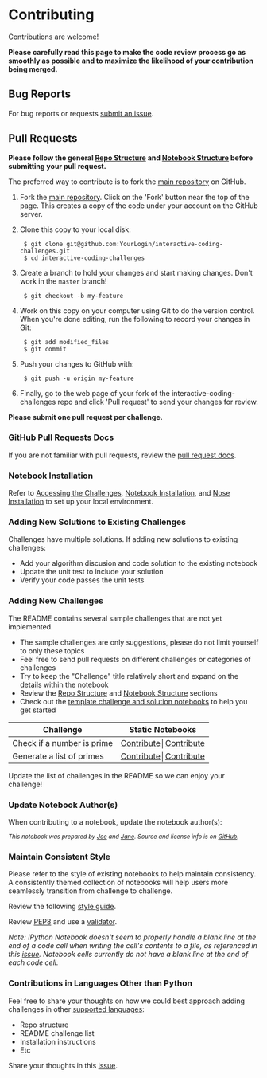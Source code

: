 Contributing
============

Contributions are welcome!

**Please carefully read this page to make the code review process go as smoothly as possible and to maximize the likelihood of your contribution being merged.**

## Bug Reports

For bug reports or requests [submit an issue](https://github.com/donnemartin/interactive-coding-challenges/issues).

## Pull Requests

**Please follow the general [Repo Structure](https://github.com/donnemartin/interactive-coding-challenges#repo-structure) and [Notebook Structure](https://github.com/donnemartin/interactive-coding-challenges#notebook-structure) before submitting your pull request.**

The preferred way to contribute is to fork the
[main repository](https://github.com/donnemartin/interactive-coding-challenges) on GitHub.

1. Fork the [main repository](https://github.com/donnemartin/interactive-coding-challenges).  Click on the 'Fork' button near the top of the page.  This creates a copy of the code under your account on the GitHub server.

2. Clone this copy to your local disk:

        $ git clone git@github.com:YourLogin/interactive-coding-challenges.git
        $ cd interactive-coding-challenges

3. Create a branch to hold your changes and start making changes. Don't work in the ``master`` branch!

        $ git checkout -b my-feature

4. Work on this copy on your computer using Git to do the version control. When you're done editing, run the following to record your changes in Git:

        $ git add modified_files
        $ git commit

5. Push your changes to GitHub with:

        $ git push -u origin my-feature

6. Finally, go to the web page of your fork of the interactive-coding-challenges repo and click 'Pull request' to send your changes for review.

**Please submit one pull request per challenge.**

### GitHub Pull Requests Docs

If you are not familiar with pull requests, review the [pull request docs](https://help.github.com/articles/using-pull-requests/).

### Notebook Installation

Refer to [Accessing the Challenges](https://github.com/donnemartin/interactive-coding-challenges#accessing-the-challenges), [Notebook Installation](https://github.com/donnemartin/interactive-coding-challenges#notebook-installation), and [Nose Installation](https://github.com/donnemartin/interactive-coding-challenges#nose-installation) to set up your local environment.

### Adding New Solutions to Existing Challenges

Challenges have multiple solutions.  If adding new solutions to existing challenges:
* Add your algorithm discusion and code solution to the existing notebook
* Update the unit test to include your solution
* Verify your code passes the unit tests

### Adding New Challenges

The README contains several sample challenges that are not yet implemented.
* The sample challenges are only suggestions, please do not limit yourself to only these topics
* Feel free to send pull requests on different challenges or categories of challenges
* Try to keep the "Challenge" title relatively short and expand on the details within the notebook
* Review the [Repo Structure](https://github.com/donnemartin/interactive-coding-challenges#repo-structure) and [Notebook Structure](https://github.com/donnemartin/interactive-coding-challenges#notebook-structure) sections
* Check out the [template challenge and solution notebooks](https://github.com/donnemartin/interactive-coding-challenges/tree/master/templates) to help you get started

| Challenge | Static Notebooks |
|--------------------------------------------------------------------------------------------------------------|--------------------------------------------------------------------------------------------------------------------------------------------|
| Check if a number is prime | [Contribute](https://github.com/donnemartin/interactive-coding-challenges#contributing)│[Contribute](https://github.com/donnemartin/interactive-coding-challenges#contributing) |
| Generate a list of primes | [Contribute](https://github.com/donnemartin/interactive-coding-challenges#contributing)│[Contribute](https://github.com/donnemartin/interactive-coding-challenges#contributing) |

Update the list of challenges in the README so we can enjoy your challenge!

### Update Notebook Author(s)

When contributing to a notebook, update the notebook author(s):

<small><i>This notebook was prepared by [Joe](https://github.com/) and [Jane](https://github.com/). Source and license info is on [GitHub](https://github.com/donnemartin/interactive-coding-challenges).</i></small>

### Maintain Consistent Style

Please refer to the style of existing notebooks to help maintain consistency.  A consistently themed collection of notebooks will help users more seamlessly transition from challenge to challenge.

Review the following [style guide](https://google.github.io/styleguide/pyguide.html).

Review [PEP8](https://www.python.org/dev/peps/pep-0008/) and use a [validator](http://pep8online.com/).

*Note: IPython Notebook doesn't seem to properly handle a blank line at the end of a code cell when writing the cell's contents to a file, as referenced in this [issue](https://github.com/ipython/ipython/issues/8626).  Notebook cells currently do not have a blank line at the end of each code cell.*

### Contributions in Languages Other than Python

Feel free to share your thoughts on how we could best approach adding challenges in other [supported languages](https://github.com/ipython/ipython/wiki/IPython-kernels-for-other-languages):
* Repo structure
* README challenge list
* Installation instructions
* Etc

Share your thoughts in this [issue](https://github.com/donnemartin/interactive-coding-challenges/issues/3).